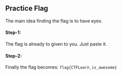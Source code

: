 ## Practice Flag
The main idea finding the flag is to have eyes.

#### Step-1:

The flag is already to given to you. Just paste it.

#### Step-2:
Finally the flag becomes:
`flag{CTFLearn_is_awesome}`
